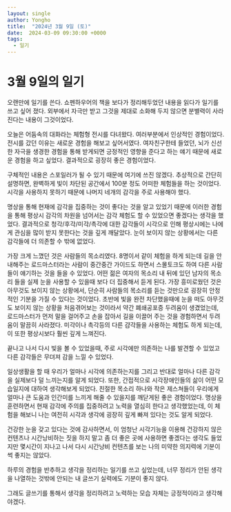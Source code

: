 ```yaml
---
layout: single
author: Yongho
title:  "2024년 3월 9일 (토)"
date:  2024-03-09 09:30:00 +0000
tags:
  - 일기
---
```


# 3월 9일의 일기

오랜만에 일기를 쓴다.
쇼펜하우어의 책을 보다가 정리해두었던 내용을 읽다가 일기를 쓰고 싶어 졌다.
외부에서 자극만 받고 그것을 제대로 소화해 두지 않으면 분별력이 사라진다는 내용이 그것이었다. 

오늘은 어둠속의 대화라는 체험형 전시를 다녀왔다. 여러부분에서 인상적인 경험이었다.
전시를 갔던 이유는 새로운 경험을 해보고 싶어서였다. 여자친구한테 들었던, 뇌가 신선한 자극을 생경한 경험을 통해 받게되면 긍정적인 영향을 준다고 하는 얘기 때문에 새로운 경험을 하고 싶었다. 결과적으로 굉장히 좋은 경험이었다.

구체적인 내용은 스포일러가 될 수 있기 때문에 여기에 쓰진 않겠다. 추상적으로 간단히 설명하면, 완벽하게 빛이 차단된 공간에서 100분 정도 어떠한 체험들을 하는 것이었다. 시각을 사용하지 못하기 때문에 나머지 네개의 감각을 주로 사용해야 했다.

명상을 통해 현재에 감각을 집중하는 것이 좋다는 것을 알고 있었기 때문에 이러한 경험을 통해 평상시 감각의 차원을 넘어서는 감각 체험도 할 수 있었으면 좋겠다는 생각을 했었다. 결과적으로 청각/후각/미각/촉각에 대한 감각들이 시각으로 인해 평상시에는 나에게 관심을 많이 받지 못한다는 것을 깊게 깨달았다. 눈이 보이지 않는 상황에서는 다른 감각들에 더 의존할 수 밖에 없었다. 

가장 크게 느꼈던 것은 사람들의 목소리였다. 8명이서 같이 체험을 하게 되는데 길을 안내해주는 로드마스터라는 사람이 중간중간 가이드도 하면서 스몰토크도 하여 다른 사람들이 얘기하는 것을 들을 수 있었다. 어떤 젊은 여자의 목소리 내 뒤에 있던 남자의 목소리 들을 실제 눈을 사용할 수 있을때 보다 더 집중해서 듣게 된다. 가장 흥미로웠던 것은 아무것도 보이지 않는 상황에서, 단순히 사람들의 목소리를 듣는 것만으로 굉장히 안정적인 기분을 가질 수 있다는 것이었다. 초반에 빛을 완전 차단했을때에 눈을 떠도 아무것도 보이지 않는 상황을 처음겪어보는 것이라서 약간 폐쇄공포증 두려움이 생겼었는데, 로드마스터가 먼저 말을 걸어주고 손을 잡아서 길을 이끌어 주는 것을 경험하면서 두려움이 말끔히 사라졌다. 미각이나 촉각등의 다른 걈각들을 사용하는 체험도 하게 되는데, 이 또한 평상시보다 훨씬 깊게 느껴진다.

끝나고 나서 다시 빛을 볼 수 있었을때, 주로 시각에만 의존하는 나를 발견할 수 있었고 다른 감각들은 무뎌져 감을 느낄 수 있었다. 

일상생활을 할 때 우리가 얼마나 시각에 의존하는지를 그리고 반대로 얼마나 다른 감각을 실제보다 덜 느끼는지를 알게 되었다. 또한, 간접적으로 시각장애인들의 삶이 어떤 모습일지에 대하여 생각해보게 되었다. 친절한 목소리 하나와 작은 제스쳐들이 우리에게 얼마나 큰 도움과 인간미를 느끼게 해줄 수 있을지를 깨닫게된 좋은 경험이었다. 명상을 훈련하면서 현재 감각에 주의를 집중하려고 노력을 열심히 한다고 생각했었는데, 이 체험을 해보니 나는 여전히 시각과 생각에 굉장히 깊게 빠져 있다는 것도 알게 되었다. 

건강한 눈을 갖고 있다는 것에 감사하면서, 이 엄청난 시각기능을 이용해 건강하지 않은 컨텐츠나 시간낭비하는 짓을 하지 말고 좀 더 좋은 곳에 사용하면 좋겠다는 생각도 들었지만 몇시간이 지나고 나서 다시 시간낭비 컨텐츠를 보는 나의 미약한 의지력에 기분이 썩 좋지는 않았다. 

하루의 경험을 반추하고 생각을 정리하는 일기를 쓰고 싶었는데, 너무 정리가 안된 생각을 나열하는 것밖에 안되는 내 글쓰기 실력에도 기분이 좋지 않다.  

그래도 글쓰기를 통해서 생각을 정리하려고 노력하는 모습 자체는 긍정적이라고 생각해야겠다. 





